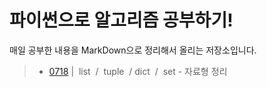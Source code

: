# 파이썬으로 알고리즘 공부하기!  
매일 공부한 내용을 MarkDown으로 정리해서 올리는 저장소입니다.

> - [0718](./README/0718.MD) | &nbsp;list&nbsp; / &nbsp;tuple&nbsp; / dict&nbsp; / &nbsp;set - 자료형 정리
